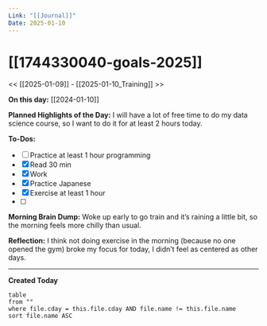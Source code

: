 ```yaml
---
Link: "[[Journal]]"
Date: 2025-01-10
---
```

# [[1744330040-goals-2025]]

<< [[2025-01-09]] - [[2025-01-10_Training]] >>

**On this day:** [[2024-01-10]]

**Planned Highlights of the Day:**
I will have a lot of free time to do my data science course, so I want to do it for at least 2 hours today.

**To-Dos:**
- [ ] Practice at least 1 hour programming
- [x] Read 30 min
- [x] Work
- [x] Practice Japanese
- [x] Exercise at least 1 hour
- [ ] 

**Morning Brain Dump:**
Woke up early to go train and it’s raining a little bit, so the morning feels more chilly than usual.

**Reflection:**
I think not doing exercise in the morning (because no one opened the gym) broke my focus for today, I didn’t feel as centered as other days.

---
**Created Today**
```dataview
table
from ""
where file.cday = this.file.cday AND file.name != this.file.name
sort file.name ASC
```
